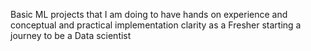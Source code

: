 Basic ML projects that I am doing to have hands on experience and conceptual and practical implementation clarity as a Fresher starting a journey to be a Data scientist
